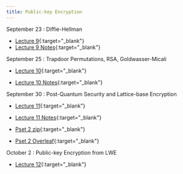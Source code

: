 ```yaml
---
title: Public-key Encryption
---
```



September 23
: Diffie-Hellman
  - [Lecture 9](slides/Lecture9.pptx){:target="_blank"} 
  - [Lecture 9 Notes](notes/L9Notes.pdf){:target="_blank"}

September 25
: Trapdoor Permutations, RSA, Goldwasser-Micali
  - [Lecture 10](slides/Lecture10.pptx){:target="_blank"} 

  - [Lecture 10 Notes](notes/L10Notes.pdf){:target="_blank"} 

September 30
: Post-Quantum Security and Lattice-base Encryption
  - [Lecture 11](slides/Lecture11.pptx){:target="_blank"} 

  - [Lecture 11 Notes](notes/L11Notes.pdf){:target="_blank"} 

  - [Pset 2 zip](psets/CS55500_Pset_2.zip){:target="_blank"} 

  - [Pset 2 Overleaf](https://www.overleaf.com/read/chdqddyxydcb#bd1f96){:target="_blank"} 

October 2
: Public-key Encryption from LWE
  - [Lecture 12](slides/Lecture12.pptx){:target="_blank"} 
 
